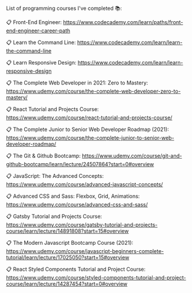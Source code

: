 List of programming courses I've completed 📚:

📋 Front-End Engineer: https://www.codecademy.com/learn/paths/front-end-engineer-career-path

📋 Learn the Command Line: https://www.codecademy.com/learn/learn-the-command-line

📋 Learn Responsive Design: https://www.codecademy.com/learn/learn-responsive-design

📋 The Complete Web Developer in 2021: Zero to Mastery: https://www.udemy.com/course/the-complete-web-developer-zero-to-mastery/

📋 React Tutorial and Projects Course: https://www.udemy.com/course/react-tutorial-and-projects-course/

📋 The Complete Junior to Senior Web Developer Roadmap (2021): https://www.udemy.com/course/the-complete-junior-to-senior-web-developer-roadmap/

📋 The Git & Github Bootcamp: https://www.udemy.com/course/git-and-github-bootcamp/learn/lecture/24507864?start=0#overview

📋 JavaScript: The Advanced Concepts: https://www.udemy.com/course/advanced-javascript-concepts/

📋 Advanced CSS and Sass: Flexbox, Grid, Animations: https://www.udemy.com/course/advanced-css-and-sass/
 
📋 Gatsby Tutorial and Projects Course: https://www.udemy.com/course/gatsby-tutorial-and-projects-course/learn/lecture/14891808?start=15#overview

📋 The Modern Javascript Bootcamp Course (2021): https://www.udemy.com/course/javascript-beginners-complete-tutorial/learn/lecture/17025050?start=15#overview

📋 React Styled Components Tutorial and Project Course: https://www.udemy.com/course/styled-components-tutorial-and-project-course/learn/lecture/14287454?start=0#overview
